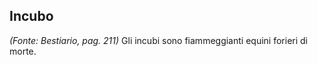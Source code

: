 ## **Incubo**

*(Fonte: Bestiario, pag. 211)* Gli incubi sono fiammeggianti equini forieri di morte.
